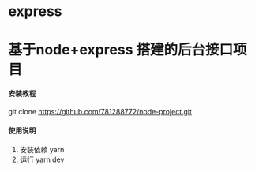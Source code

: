 
# express
# 基于node+express 搭建的后台接口项目

#### 安装教程

git clone https://github.com/781288772/node-project.git

#### 使用说明

1. 安装依赖  yarn
2.  运行  yarn dev

